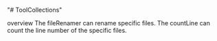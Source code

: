 "# ToolCollections" 

overview
The fileRenamer can rename specific files.
The countLine can count the line number of the specific files.
